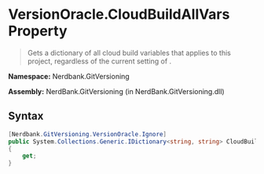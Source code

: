 # VersionOracle.CloudBuildAllVars Property
> Gets a dictionary of all cloud build variables that applies to this project,
            regardless of the current setting of .

**Namespace:** Nerdbank.GitVersioning

**Assembly:** NerdBank.GitVersioning (in NerdBank.GitVersioning.dll)
## Syntax
~~~~csharp
[Nerdbank.GitVersioning.VersionOracle.Ignore]
public System.Collections.Generic.IDictionary<string, string> CloudBuildAllVars
{
	get;
}
~~~~
